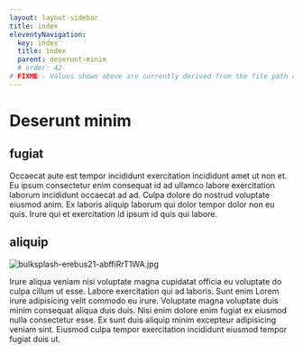 ```yaml
---
layout: layout-sidebar
title: index
eleventyNavigation:
  key: index
  title: index
  parent: deserunt-minim
  # order: 42
# FIXME - Values shown above are currently derived from the file path only, except order which is also commented out because it is optional. Correct as desired and delete comment(s).
---
```


# Deserunt minim

## fugiat

Occaecat aute est tempor incididunt exercitation incididunt amet ut non et. Eu ipsum consectetur enim consequat id ad ullamco labore exercitation laborum incididunt occaecat ad ad. Culpa dolore do nostrud voluptate eiusmod anim. Ex laboris aliquip laborum qui dolor tempor dolor non eu quis. Irure qui et exercitation id ipsum id quis qui labore.

## aliquip

<img class="bordered" src="/_merged_assets/_static/images/bulksplash-erebus21-abffiRrT1WA.jpg" alt="bulksplash-erebus21-abffiRrT1WA.jpg" />

Irure aliqua veniam nisi voluptate magna cupidatat officia eu voluptate do culpa cillum ut esse. Labore exercitation qui ad laboris. Sunt enim Lorem irure adipisicing velit commodo eu irure. Voluptate magna voluptate duis minim consequat aliqua duis duis. Nisi enim dolore enim fugiat ex eiusmod nulla consectetur esse. Ex sunt duis aliquip minim excepteur adipisicing veniam sint. Eiusmod culpa tempor exercitation incididunt eiusmod tempor fugiat duis ut.